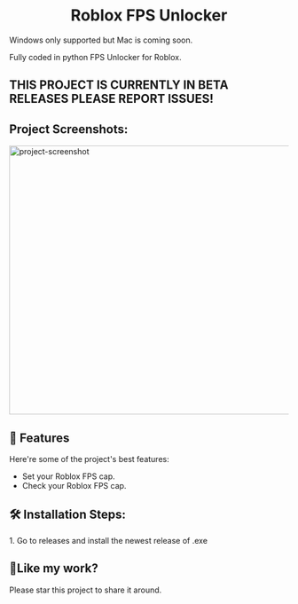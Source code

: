 <h1 align="center" id="title">Roblox FPS Unlocker</h1>

<p id="description">Windows only supported but Mac is coming soon.</p>
<p id="description">Fully coded in python FPS Unlocker for Roblox.</p>

<h2>THIS PROJECT IS CURRENTLY IN BETA RELEASES PLEASE REPORT ISSUES!</h2>

<h2>Project Screenshots:</h2>

<img src="https://i.ibb.co/Qr1MZtS/image-2023-10-27-203820862.png" alt="project-screenshot" width="1395" height="485/">

  
  
<h2>🧐 Features</h2>

Here're some of the project's best features:

*   Set your Roblox FPS cap.
*   Check your Roblox FPS cap.

<h2>🛠️ Installation Steps:</h2>

<p>1. Go to releases and install the newest release of .exe</p>

<h2>💖Like my work?</h2>

Please star this project to share it around.
